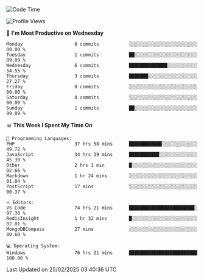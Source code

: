 <!--START_SECTION:waka-->
![Code Time](http://img.shields.io/badge/Code%20Time-4%2C192%20hrs%204%20mins-blue)

![Profile Views](http://img.shields.io/badge/Profile%20Views-0-blue)

📅 **I'm Most Productive on Wednesday** 

```text
Monday                   0 commits           ░░░░░░░░░░░░░░░░░░░░░░░░░   00.00 % 
Tuesday                  1 commits           ██░░░░░░░░░░░░░░░░░░░░░░░   09.09 % 
Wednesday                6 commits           ██████████████░░░░░░░░░░░   54.55 % 
Thursday                 3 commits           ███████░░░░░░░░░░░░░░░░░░   27.27 % 
Friday                   0 commits           ░░░░░░░░░░░░░░░░░░░░░░░░░   00.00 % 
Saturday                 0 commits           ░░░░░░░░░░░░░░░░░░░░░░░░░   00.00 % 
Sunday                   1 commits           ██░░░░░░░░░░░░░░░░░░░░░░░   09.09 % 
```


📊 **This Week I Spent My Time On** 

```text
💬 Programming Languages: 
PHP                      37 hrs 58 mins      ████████████░░░░░░░░░░░░░   49.72 % 
JavaScript               34 hrs 39 mins      ███████████░░░░░░░░░░░░░░   45.39 % 
Other                    2 hrs 1 min         █░░░░░░░░░░░░░░░░░░░░░░░░   02.66 % 
Markdown                 1 hr 24 mins        ░░░░░░░░░░░░░░░░░░░░░░░░░   01.84 % 
PostScript               17 mins             ░░░░░░░░░░░░░░░░░░░░░░░░░   00.37 % 

🔥 Editors: 
VS Code                  74 hrs 21 mins      ████████████████████████░   97.38 % 
RedisInsight             1 hr 32 mins        █░░░░░░░░░░░░░░░░░░░░░░░░   02.01 % 
MongoDBCompass           27 mins             ░░░░░░░░░░░░░░░░░░░░░░░░░   00.60 % 

💻 Operating System: 
Windows                  76 hrs 21 mins      █████████████████████████   100.00 % 
```


 Last Updated on 25/02/2025 03:40:36 UTC
<!--END_SECTION:waka-->
